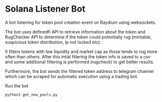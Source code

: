 # Solana Listener Bot

A bot listening for token pool creation event on Raydium using websockets.

The bot uses definedfi API to retrieve information about the token and RugChecker API to determine if the token could potentially rug (mintable, suspicious token distribution, lp not locked etc).

It filters tokens with low liquidity and market cap as those tends to rug more often than others. After this intial filtering the token info is saved to a csv and some additional filtering is performed (rugcheck) to get better results.

Furthermore, the bot sends the filtered token address to telegram channel which can be scraped for automatic execution using a trading bot.

Run the bot
```bash
python3 get_new_pools.py
```